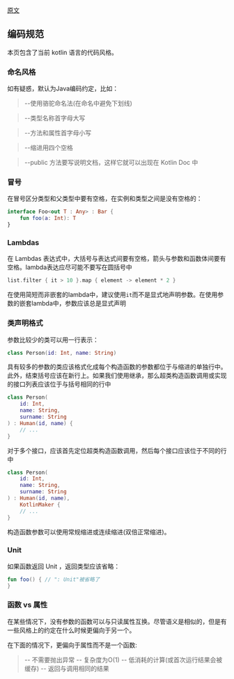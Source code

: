 [原文](http://kotlinlang.org/docs/reference/coding-conventions.html)

## 编码规范

本页包含了当前 kotlin 语言的代码风格。

### 命名风格
如有疑惑，默认为Java编码约定，比如：

> --使用骆驼命名法(在命名中避免下划线)

> --类型名称首字母大写

> --方法和属性首字母小写

> --缩进用四个空格

> --public 方法要写说明文档，这样它就可以出现在 Kotlin Doc 中

### 冒号
在冒号区分类型和父类型中要有空格，在实例和类型之间是没有空格的：

```kotlin
interface Foo<out T : Any> : Bar {
    fun foo(a: Int): T
}
```

### Lambdas
在 Lambdas 表达式中，大括号与表达式间要有空格，箭头与参数和函数体间要有空格。lambda表达应尽可能不要写在圆括号中

```Kotlin
list.filter { it > 10 }.map { element -> element * 2 }
```

在使用简短而非嵌套的lambda中，建议使用`it`而不是显式地声明参数。在使用参数的嵌套lambda中，参数应该总是显式声明

### 类声明格式
参数比较少的类可以用一行表示：

```Kotlin
class Person(id: Int, name: String)
```

具有较多的参数的类应该格式化成每个构造函数的参数都位于与缩进的单独行中。此外，结束括号应该在新行上。如果我们使用继承，那么超类构造函数调用或实现的接口列表应该位于与括号相同的行中

```Kotlin
class Person(
    id: Int,
    name: String,
    surname: String
) : Human(id, name) {
    // ...
}
```

对于多个接口，应该首先定位超类构造函数调用，然后每个接口应该位于不同的行中

```Kotlin
class Person(
    id: Int,
    name: String,
    surname: String
) : Human(id, name),
    KotlinMaker {
    // ...
}
```

构造函数参数可以使用常规缩进或连续缩进(双倍正常缩进)。

### Unit
如果函数返回 Unit ，返回类型应该省略：

```kotlin
fun foo() { // ": Unit"被省略了
}
```

### 函数 vs 属性
在某些情况下，没有参数的函数可以与只读属性互换。尽管语义是相似的，但是有一些风格上的约定在什么时候更偏向于另一个。

在下面的情况下，更偏向于属性而不是一个函数:
> -- 不需要抛出异常
> -- 复杂度为O(1)
> -- 低消耗的计算(或首次运行结果会被缓存)
> -- 返回与调用相同的结果
